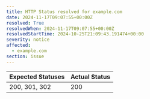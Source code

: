 ```yaml
---
title: HTTP Status resolved for example.com
date: 2024-11-17T09:07:55+00:00Z
resolved: True
resolvedWhen: 2024-11-17T09:07:55+00:00Z
resolvedStartTime: 2024-10-25T21:09:43.191474+00:00
severity: notice
affected:
  - example.com
section: issue
---
```


| Expected Statuses | Actual Status  |
|-------------------|----------------|
| 200, 301, 302 | 200 |
